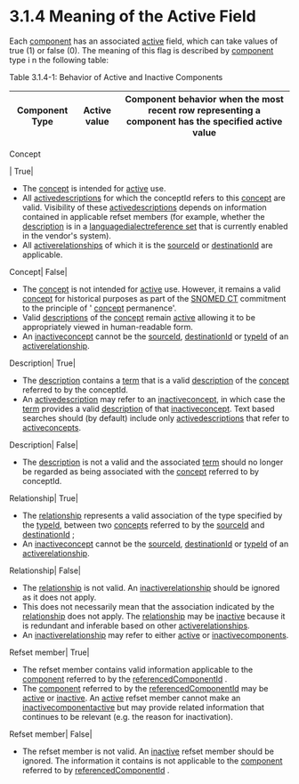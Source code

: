 # 3.1.4 Meaning of the Active Field

Each [component](https://confluence.ihtsdotools.org/display/DOCGLOSS/component "Glossary link: component") has an associated [active](https://confluence.ihtsdotools.org/display/DOCGLOSS/active "Glossary link: active") field, which can take values of true (1) or false (0). The meaning of this flag is described by [component](https://confluence.ihtsdotools.org/display/DOCGLOSS/component "Glossary link: component") type i n the following table: 

Table 3.1.4-1: Behavior of Active and Inactive Components

**Component Type**|  Active **value**|  Component **behavior when the most recent row representing a component has the specified active value**  
---|---|---  
Concept  
  
| True| 

  * The [concept](https://confluence.ihtsdotools.org/display/DOCGLOSS/concept "Glossary link: concept") is intended for [active](https://confluence.ihtsdotools.org/display/DOCGLOSS/active "Glossary link: active") use. 
  * All [active](https://confluence.ihtsdotools.org/display/DOCGLOSS/active "Glossary link: active")[descriptions](https://confluence.ihtsdotools.org/display/DOCGLOSS/description "Glossary link: descriptions") for which the conceptId refers to this [concept](https://confluence.ihtsdotools.org/display/DOCGLOSS/concept "Glossary link: concept") are valid. Visibility of these [active](https://confluence.ihtsdotools.org/display/DOCGLOSS/active "Glossary link: active")[descriptions](https://confluence.ihtsdotools.org/display/DOCGLOSS/description "Glossary link: descriptions") depends on information contained in applicable refset members (for example, whether the [description](https://confluence.ihtsdotools.org/display/DOCGLOSS/description "Glossary link: description") is in a [language](https://confluence.ihtsdotools.org/display/DOCGLOSS/language "Glossary link: language")[dialect](https://confluence.ihtsdotools.org/display/DOCGLOSS/dialect "Glossary link: dialect")[reference set](https://confluence.ihtsdotools.org/display/DOCGLOSS/reference+set "Glossary link: reference set") that is currently enabled in the vendor's system). 
  * All [active](https://confluence.ihtsdotools.org/display/DOCGLOSS/active "Glossary link: active")[relationships](https://confluence.ihtsdotools.org/display/DOCGLOSS/relationship "Glossary link: relationships") of which it is the [sourceId](https://confluence.ihtsdotools.org/display/DOCRELFMT/sourceId+\(field\) "Reference term: sourceId \(\(field\)\)") or [destinationId](https://confluence.ihtsdotools.org/display/DOCRELFMT/destinationId+\(field\) "Reference term: destinationId \(\(field\)\)") are applicable. 

  
Concept| False| 

  * The [concept](https://confluence.ihtsdotools.org/display/DOCGLOSS/concept "Glossary link: concept") is not intended for [active](https://confluence.ihtsdotools.org/display/DOCGLOSS/active "Glossary link: active") use. However, it remains a valid [concept](https://confluence.ihtsdotools.org/display/DOCGLOSS/concept "Glossary link: concept") for historical purposes as part of the [SNOMED CT](https://confluence.ihtsdotools.org/display/DOCGLOSS/SNOMED+CT "Glossary link: SNOMED CT") commitment to the principle of ' [concept](https://confluence.ihtsdotools.org/display/DOCGLOSS/concept "Glossary link: concept") permanence'. 
  * Valid [descriptions](https://confluence.ihtsdotools.org/display/DOCGLOSS/description "Glossary link: descriptions") of the [concept](https://confluence.ihtsdotools.org/display/DOCGLOSS/concept "Glossary link: concept") remain [active](https://confluence.ihtsdotools.org/display/DOCGLOSS/active "Glossary link: active") allowing it to be appropriately viewed in human-readable form. 
  * An [inactive](https://confluence.ihtsdotools.org/display/DOCGLOSS/inactive "Glossary link: inactive")[concept](https://confluence.ihtsdotools.org/display/DOCGLOSS/concept "Glossary link: concept") cannot be the [sourceId](https://confluence.ihtsdotools.org/display/DOCRELFMT/sourceId+\(field\) "Reference term: sourceId \(\(field\)\)"), [destinationId](https://confluence.ihtsdotools.org/display/DOCRELFMT/destinationId+\(field\) "Reference term: destinationId \(\(field\)\)") or [typeId](https://confluence.ihtsdotools.org/display/DOCRELFMT/typeId+\(field\) "Reference term: typeId \(\(field\)\)") of an [active](https://confluence.ihtsdotools.org/display/DOCGLOSS/active "Glossary link: active")[relationship](https://confluence.ihtsdotools.org/display/DOCGLOSS/relationship "Glossary link: relationship").

  
Description| True| 

  * The [description](https://confluence.ihtsdotools.org/display/DOCGLOSS/description "Glossary link: description") contains a [term](https://confluence.ihtsdotools.org/display/DOCRELFMT/term+\(field\) "Reference term: term \(\(field\)\)") that is a valid [description](https://confluence.ihtsdotools.org/display/DOCGLOSS/description "Glossary link: description") of the [concept](https://confluence.ihtsdotools.org/display/DOCGLOSS/concept "Glossary link: concept") referred to by the conceptId. 
  * An [active](https://confluence.ihtsdotools.org/display/DOCGLOSS/active "Glossary link: active")[description](https://confluence.ihtsdotools.org/display/DOCGLOSS/description "Glossary link: description") may refer to an [inactive](https://confluence.ihtsdotools.org/display/DOCGLOSS/inactive "Glossary link: inactive")[concept](https://confluence.ihtsdotools.org/display/DOCGLOSS/concept "Glossary link: concept"), in which case the [term](https://confluence.ihtsdotools.org/display/DOCRELFMT/term+\(field\) "Reference term: term \(\(field\)\)") provides a valid [description](https://confluence.ihtsdotools.org/display/DOCGLOSS/description "Glossary link: description") of that [inactive](https://confluence.ihtsdotools.org/display/DOCGLOSS/inactive "Glossary link: inactive")[concept](https://confluence.ihtsdotools.org/display/DOCGLOSS/concept "Glossary link: concept"). Text based searches should (by default) include only [active](https://confluence.ihtsdotools.org/display/DOCGLOSS/active "Glossary link: active")[descriptions](https://confluence.ihtsdotools.org/display/DOCGLOSS/description "Glossary link: descriptions") that refer to [active](https://confluence.ihtsdotools.org/display/DOCGLOSS/active "Glossary link: active")[concepts](https://confluence.ihtsdotools.org/display/DOCGLOSS/concept "Glossary link: concepts").

  
Description| False| 

  * The [description](https://confluence.ihtsdotools.org/display/DOCGLOSS/description "Glossary link: description") is not a valid and the associated [term](https://confluence.ihtsdotools.org/display/DOCRELFMT/term+\(field\) "Reference term: term \(\(field\)\)") should no longer be regarded as being associated with the [concept](https://confluence.ihtsdotools.org/display/DOCGLOSS/concept "Glossary link: concept") referred to by conceptId. 

  
Relationship| True| 

  * The [relationship](https://confluence.ihtsdotools.org/display/DOCGLOSS/relationship "Glossary link: relationship") represents a valid association of the type specified by the [typeId](https://confluence.ihtsdotools.org/display/DOCRELFMT/typeId+\(field\) "Reference term: typeId \(\(field\)\)"), between two [concepts](https://confluence.ihtsdotools.org/display/DOCGLOSS/concept "Glossary link: concepts") referred to by the [sourceId](https://confluence.ihtsdotools.org/display/DOCRELFMT/sourceId+\(field\) "Reference term: sourceId \(\(field\)\)") and [destinationId](https://confluence.ihtsdotools.org/display/DOCRELFMT/destinationId+\(field\) "Reference term: destinationId \(\(field\)\)") ; 
  * An [inactive](https://confluence.ihtsdotools.org/display/DOCGLOSS/inactive "Glossary link: inactive")[concept](https://confluence.ihtsdotools.org/display/DOCGLOSS/concept "Glossary link: concept") cannot be the [sourceId](https://confluence.ihtsdotools.org/display/DOCRELFMT/sourceId+\(field\) "Reference term: sourceId \(\(field\)\)"), [destinationId](https://confluence.ihtsdotools.org/display/DOCRELFMT/destinationId+\(field\) "Reference term: destinationId \(\(field\)\)") or [typeId](https://confluence.ihtsdotools.org/display/DOCRELFMT/typeId+\(field\) "Reference term: typeId \(\(field\)\)") of an [active](https://confluence.ihtsdotools.org/display/DOCGLOSS/active "Glossary link: active")[relationship](https://confluence.ihtsdotools.org/display/DOCGLOSS/relationship "Glossary link: relationship"). 

  
Relationship| False| 

  * The [relationship](https://confluence.ihtsdotools.org/display/DOCGLOSS/relationship "Glossary link: relationship") is not valid. An [inactive](https://confluence.ihtsdotools.org/display/DOCGLOSS/inactive "Glossary link: inactive")[relationship](https://confluence.ihtsdotools.org/display/DOCGLOSS/relationship "Glossary link: relationship") should be ignored as it does not apply. 
  * This does not necessarily mean that the association indicated by the [relationship](https://confluence.ihtsdotools.org/display/DOCGLOSS/relationship "Glossary link: relationship") does not apply. The [relationship](https://confluence.ihtsdotools.org/display/DOCGLOSS/relationship "Glossary link: relationship") may be [inactive](https://confluence.ihtsdotools.org/display/DOCGLOSS/inactive "Glossary link: inactive") because it is redundant and inferable based on other [active](https://confluence.ihtsdotools.org/display/DOCGLOSS/active "Glossary link: active")[relationships](https://confluence.ihtsdotools.org/display/DOCGLOSS/relationship "Glossary link: relationships"). 
  * An [inactive](https://confluence.ihtsdotools.org/display/DOCGLOSS/inactive "Glossary link: inactive")[relationship](https://confluence.ihtsdotools.org/display/DOCGLOSS/relationship "Glossary link: relationship") may refer to either [active](https://confluence.ihtsdotools.org/display/DOCGLOSS/active "Glossary link: active") or [inactive](https://confluence.ihtsdotools.org/display/DOCGLOSS/inactive "Glossary link: inactive")[components](https://confluence.ihtsdotools.org/display/DOCGLOSS/component "Glossary link: components"). 

  
Refset member| True| 

  * The refset member contains valid information applicable to the [component](https://confluence.ihtsdotools.org/display/DOCGLOSS/component "Glossary link: component") referred to by the [referencedComponentId](https://confluence.ihtsdotools.org/display/DOCRELFMT/referencedComponentId+\(field\) "Reference term: referencedComponentId \(\(field\)\)") . 
  * The [component](https://confluence.ihtsdotools.org/display/DOCGLOSS/component "Glossary link: component") referred to by the [referencedComponentId](https://confluence.ihtsdotools.org/display/DOCRELFMT/referencedComponentId+\(field\) "Reference term: referencedComponentId \(\(field\)\)") may be [active](https://confluence.ihtsdotools.org/display/DOCGLOSS/active "Glossary link: active") or [inactive](https://confluence.ihtsdotools.org/display/DOCGLOSS/inactive "Glossary link: inactive"). An [active](https://confluence.ihtsdotools.org/display/DOCGLOSS/active "Glossary link: active") refset member cannot make an [inactive](https://confluence.ihtsdotools.org/display/DOCGLOSS/inactive "Glossary link: inactive")[component](https://confluence.ihtsdotools.org/display/DOCGLOSS/component "Glossary link: component")[active](https://confluence.ihtsdotools.org/display/DOCGLOSS/active "Glossary link: active") but may provide related information that continues to be relevant (e.g. the reason for inactivation). 

  
Refset member| False| 

  * The refset member is not valid. An [inactive](https://confluence.ihtsdotools.org/display/DOCGLOSS/inactive "Glossary link: inactive") refset member should be ignored. The information it contains is not applicable to the [component](https://confluence.ihtsdotools.org/display/DOCGLOSS/component "Glossary link: component") referred to by [referencedComponentId](https://confluence.ihtsdotools.org/display/DOCRELFMT/referencedComponentId+\(field\) "Reference term: referencedComponentId \(\(field\)\)") . 

